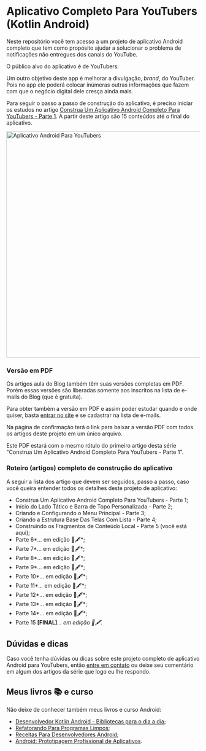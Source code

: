 # Aplicativo Completo Para YouTubers (Kotlin Android)

Neste repositório você tem acesso a um projeto de aplicativo Android completo que tem como propósito ajudar a solucionar o problema de notificações não entregues dos canais do YouTube.

O público alvo do aplicativo é de YouTubers.

Um outro objetivo deste app é melhorar a divulgação, *brand*, do YouTuber. Pois no app ele poderá colocar inúmeras outras informações que fazem com que o negócio digital dele cresça ainda mais.

Para seguir o passo a passo de construção do aplicativo, é preciso iniciar os estudos no artigo [Construa Um Aplicativo Android Completo Para YouTubers - Parte 1](https://www.thiengo.com.br/construa-um-aplicativo-android-completo-para-youtubers-parte-1). A partir deste artigo são 15 conteúdos até o final do aplicativo.

<img src="https://www.thiengo.com.br/img/post/normal/kdg5mfldb3cu94hmq4e3jjb9a78b16ca82b88e9bf2debfc9d7d3d436e9.jpg" height="590" alt="Aplicativo Android Para YouTubers">

### Versão em PDF

Os artigos aula do Blog também têm suas versões completas em PDF. Porém essas versões são liberadas somente aos inscritos na lista de e-mails do Blog (que é gratuita).

Para obter também a versão em PDF e assim poder estudar quando e onde quiser, basta [entrar no site](https://www.thiengo.com.br) e se cadastrar na lista de e-mails.

Na página de confirmação terá o link para baixar a versão PDF com todos os artigos deste projeto em um único arquivo.

Este PDF estará com o mesmo rótulo do primeiro artigo desta série "Construa Um Aplicativo Android Completo Para YouTubers - Parte 1".

### Roteiro (artigos) completo de construção do aplicativo

A seguir a lista dos artigo que devem ser seguidos, passo a passo, caso você queira entender todos os detalhes deste projeto de aplicativo:

- Construa Um Aplicativo Android Completo Para YouTubers - Parte 1;
- Início do Lado Tático e Barra de Topo Personalizada - Parte 2;
- Criando e Configurando o Menu Principal - Parte 3;
- Criando a Estrutura Base Das Telas Com Lista - Parte 4;
- Construindo os Fragmentos de Conteúdo Local - Parte 5 (você está aqui);
- Parte 6*... em edição 📑🖋*;
- Parte 7*... em edição 📑🖋*;
- Parte 8*... em edição 📑🖋*;
- Parte 9*... em edição 📑🖋*;
- Parte 10*... em edição 📑🖋*;
- Parte 11*... em edição 📑🖋*;
- Parte 12*... em edição 📑🖋*;
- Parte 13*... em edição 📑🖋*;
- Parte 14*... em edição 📑🖋*;
- Parte 15 **[FINAL]***... em edição 📑🖋*.

## Dúvidas e dicas

Caso você tenha dúvidas ou dicas sobre este projeto completo de aplicativo Android para YouTubers, então [entre em contato](https://www.thiengo.com.br/contato) ou deixe seu comentário em algum dos artigos da série que logo eu lhe respondo.

## Meus livros 📚 e curso

Não deixe de conhecer também meus livros e curso Android:

- [Desenvolvedor Kotlin Android - Bibliotecas para o dia a dia](https://www.thiengo.com.br/livro-desenvolvedor-kotlin-android);
- [Refatorando Para Programas Limpos](https://www.thiengo.com.br/livro-refatorando-para-programas-limpos);
- [Receitas Para Desenvolvedores Android](https://www.thiengo.com.br/livro-receitas-para-desenvolvedores-android);
- [Android: Prototipagem Profissional de Aplicativos](https://www.udemy.com/course/android-prototipagem-profissional-de-aplicativos/?locale=pt_BR&persist_locale=).
